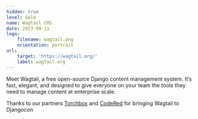 ```yaml
---
hidden: true
level: Gold
name: Wagtail CMS
date: 2023-09-11
logo:
    filename: wagtail.png
    orientation: portrait
url:
    target: 'https://wagtail.org/'
    label: wagtail.org
---
```

Meet Wagtail, a free open-source Django content management system. It’s fast, elegant, and designed to give everyone on your team the tools they need to manage content at enterprise scale.

Thanks to our partners [Torchbox](https://torchbox.com/) and [CodeRed](https://www.codered.cloud/) for bringing Wagtail to Djangocon




